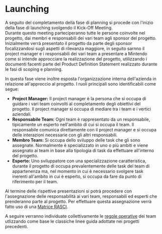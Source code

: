 <!--.-->

# Launching

A seguito del completamento della fase di planning si procede con l'inizio della fase di launching svolgendo il Kick-Off Meeting. <br>
Durante questo meeting parteciperanno tutte le persone coinvolte nel progetto, dai membri e responsabili dei vari team agli sponsor del progetto. Inizialmente verrà presentato il progetto da parte degli sponsor focalizzandosi sugli aspetti di rilevanza maggiore, in seguito sarnno il project manager e i responsabili dei vari team a presentare a Mintendo come si intende approcciare la realizzazione del progetto, utilizzando i documenti facenti parte del Product Definition Statement realizzato durante le fasi di scoping e planning. 

In questa fase viene inoltre esposta l'organizzazione interna dell'azienda in relazione all'approccio al progetto. 
I ruoli principali sono identificabili come segue:
- **Project Manager:** Il project manager è la persona che si occupa di guidare i vari team coinvolti al completamento degli obiettivi del progetto. Il project manager si occupa di mediare tra i team e i vertici aziendali. 
- **Responsabile Team:** Ogni team è rappresentato da un responsabile, tipicamente un esperto nell'ambito di cui si occupa il team. Il responsabile comunica direttamente con il project manager e si occupa delle interazioni necessarie con gli altri responsabili. 
- **Membro Team:** Si occupa dello sviluppo delle task che gli sono assegnate. Normalmente è specializzato in uno o più ambiti e viene assegnato ai team in base alla tipologia di task da effettuare all'interno del progetto. 
- **Esperto:** Uno sviluppatore con una specializzazione caratteristica, durante il progetto di occupa prevalentemente delle task del team di appartenenza ma, nel momento in cui è necessario svolgere task inerenti all'ambito in cui è esperto, si occupa da fare da punto di riferimento per il team.

Al termine delle rispettive presentazioni si potrà procedere con l'assegnazione delle responsabilità ai vari team, responsabili ed esperti che prenderanno parte al progetto. 
Per effettuare questa assegnazione verrà fatto uso di una [Matrice RASCI](../documentazione/launchingC/RASCI.md).

A seguire verranno individuate collettivamente le [regole operative](../documentazione/launchingC/regole_operative.md) dei team utlizzando come base le classiche linee guida adottate nei progetti precedenti. 


